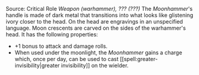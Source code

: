 Source: Critical Role
*Weapon (warhammer), ??? (???)*
The *Moonhammer*'s handle is made of dark metal that transitions into what looks like glistening ivory closer to the head. On the head are engravings in an unspecified language. Moon crescents are carved on the sides of the warhammer's head. It has the following properties:
* +1 bonus to attack and damage rolls.
* When used under the moonlight, the *Moonhammer* gains a charge which, once per day, can be used to cast [[spell:greater-invisibility|greater invisibility]] on the wielder.